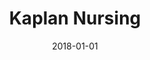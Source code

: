 ---
layout: site
title: "Kaplan Nursing"
date: 2018-01-01
categories: [medical]
version: 4.3.1
major: 4
minor: 3
patch: 1
slug: kaplan-nursing
link: https://nit.kaplan.com/
permalink: /sites/:slug
---